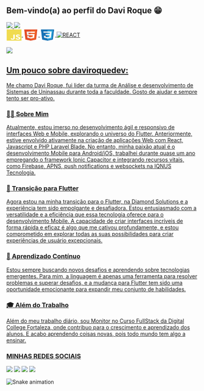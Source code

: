 ## Bem-vindo(a) ao perfil do Davi Roque 😁

 <div>
  <a href="https://github.com/daviroquedev">
  <img height="180em" src="https://github-readme-stats.vercel.app/api?username=daviroquedev&show_icons=true&theme=tokyonight&include_all_commits=true&count_private=true"/>
  <img height="180em" src="https://github-readme-stats.vercel.app/api/top-langs/?username=daviroquedev&layout=compact&langs_count=6&theme=tokyonight"/>
</div>
<div style="display: inline_block">
  <img align="center" alt="Js" height="30" width="40" src="https://raw.githubusercontent.com/devicons/devicon/master/icons/javascript/javascript-plain.svg">
  <img align="center" alt="HTML" height="30" width="40" src="https://raw.githubusercontent.com/devicons/devicon/master/icons/html5/html5-original.svg">
  <img align="center" alt="CSS" height="30" width="40" src="https://raw.githubusercontent.com/devicons/devicon/master/icons/css3/css3-original.svg">
  <img align="center" alt="REACT" height="30" width="40" src="https://cdn.jsdelivr.net/gh/devicons/devicon/icons/react/react-original.svg">
 
</div>
 
 <br>
 <img src="https://camo.githubusercontent.com/2161a192024072eb9c7fcf30ce6c592508d418a704c8d7745e2e53c590df473f/68747470733a2f2f6b6f6d617265762e636f6d2f67687076632f3f757365726e616d653d706962726f7468657273267468656d653d64656661756c7426636f6c6f723d626c7565267374796c653d666f722d7468652d6261646765266c6162656c3d50726f66696c652b5669657773">
 <br>

## Um pouco sobre daviroquedev:
 Me chamo Davi Roque, fui lider da turma de Análise e desenvolvimento de Sistemas de Uninassau durante toda a faculdade. Gosto de ajudar e sempre tento ser pro-ativo.
 
### 👨‍💻 Sobre Mim</h2>
<p>Atualmente, estou imerso no desenvolvimento ágil e responsivo de interfaces Web e Mobile, explorando o universo do Flutter. Anteriormente, estive envolvido ativamente na criação de aplicações Web com React, Javascript e PHP Laravel Blade. No entanto, minha paixão atual é o desenvolvimento Mobile para Android/iOS, trabalhei durante quase um ano empregando o framework Ionic Capacitor e integrando recursos vitais, como Firebase, APNS, push notifications e websockets na IQNUS Tecnologia.
</p>

### 🚀 Transição para Flutter
Agora estou na minha transição para o Flutter, na Diamond Solutions e a experiência tem sido empolgante e desafiadora. Estou entusiasmado com a versatilidade e a eficiência que essa tecnologia oferece para o desenvolvimento Mobile. A capacidade de criar interfaces incríveis de forma rápida e eficaz é algo que me cativou profundamente, e estou comprometido em explorar todas as suas possibilidades para criar experiências de usuário excepcionais.

### 🌱 Aprendizado Contínuo
Estou sempre buscando novos desafios e aprendendo sobre tecnologias emergentes. Para mim, a linguagem é apenas uma ferramenta para resolver problemas e superar desafios, e a mudança para Flutter tem sido uma oportunidade emocionante para expandir meu conjunto de habilidades.

### 🎓 Além do Trabalho
Além do meu trabalho diário, sou Monitor no Curso FullStack da Digital College Fortaleza, onde contribuo para o crescimento e aprendizado dos alunos. E acabo aprendendo coisas novas, pois todo mundo tem algo a ensinar.


 
  ### MINHAS REDES SOCIAIS
 
<div> 
  
  <a href="https://instagram.com/davirq" target="_blank"><img src="https://img.shields.io/badge/-Instagram-%23E4405F?style=for-the-badge&logo=instagram&logoColor=white" target="_blank"></a> 
  <a href = "mailto:sowdavi@gmail.com"><img src="https://img.shields.io/badge/-Gmail-%23333?style=for-the-badge&logo=gmail&logoColor=white" target="_blank"></a>
  <a href="https://www.linkedin.com/in/daviroquedev" target="_blank"><img src="https://img.shields.io/badge/-LinkedIn-%230077B5?style=for-the-badge&logo=linkedin&logoColor=white" target="_blank"></a> 
   <a href="https://twitter.com/daviroquedev" target="_blank"><img src="https://img.shields.io/badge/Twitter-%231DA1F2.svg?style=for-the-badge&logo=Twitter&logoColor=white" target="_blank"></a> 

 
  ![Snake animation](https://github.com/daviroquedev/daviroquedev/blob/output/github-contribution-grid-snake.svg)

</div>
